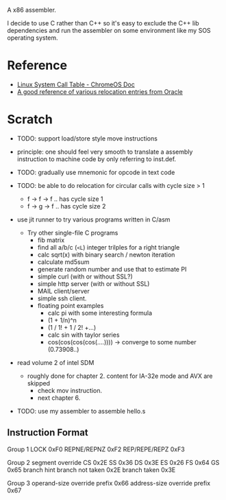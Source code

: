 A x86 assembler.

I decide to use C rather than C++ so it's easy to exclude the C++ lib dependencies and run the assembler on some environment like my SOS operating system.

# Reference
- [Linux System Call Table - ChromeOS Doc](https://chromium.googlesource.com/chromiumos/docs/+/HEAD/constants/syscalls.md)
- [A good reference of various relocation entries from Oracle](https://docs.oracle.com/cd/E19120-01/open.solaris/819-0690/6n33n7fcv/index.html)

# Scratch
- TODO: support load/store style move instructions

- principle: one should feel very smooth to translate a assembly instruction to machine code by only referring to inst.def.

- TODO: gradually use mnemonic for opcode in text code
- TODO: be able to do relocation for circular calls with cycle size > 1
  - f -> f -> f .. has cycle size 1
  - f -> g -> f .. has cycle size 2

- use jit runner to try various programs written in C/asm
  - Try other single-file C programs
    - fib matrix
    - find all a/b/c (`<L`) integer trilples for a right triangle 
    - calc sqrt(x) with binary search / newton iteration
    - calculate md5sum
    - generate random number and use that to estimate PI
    - simple curl (with or without SSL?)
    - simple http server (with or without SSL)
    - MAIL client/server
    - simple ssh client.
    - floating point examples
      - calc pi with some interesting formula
      - (1 + 1/n)^n
      - (1 / 1! + 1 / 2! +...)
      - calc sin with taylor series
      - cos(cos(cos(cos(....)))) -> converge to some number (0.73908..)

- read volume 2 of intel SDM
  - roughly done for chapter 2. content for IA-32e mode and AVX are skipped
	- check mov instruction.
	- next chapter 6.
- TODO: use my assembler to assemble hello.s

## Instruction Format
Group 1
LOCK 0xF0
REPNE/REPNZ 0xF2
REP/REPE/REPZ 0xF3

Group 2
segment override
CS 0x2E
SS 0x36
DS 0x3E
ES 0x26
FS 0x64
GS 0x65
branch hint
branch not taken 0x2E
branch taken 0x3E

Group 3
operand-size override prefix 0x66
address-size override prefix 0x67
